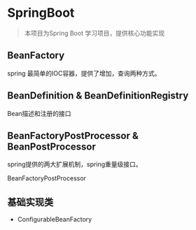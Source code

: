 # SpringBoot

>本项目为Spring Boot 学习项目，提供核心功能实现

## BeanFactory
spring 最简单的IOC容器，提供了增加，查询两种方式。
## BeanDefinition & BeanDefinitionRegistry
Bean描述和注册的接口
## BeanFactoryPostProcessor & BeanPostProcessor
spring提供的两大扩展机制，spring重量级接口。

BeanFactoryPostProcessor

## 基础实现类
- ConfigurableBeanFactory
